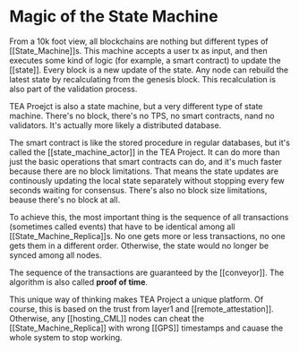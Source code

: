 # Magic of the State Machine
From a 10k foot view, all blockchains are nothing but different types of [[State_Machine]]s.  This machine accepts a user tx as input, and then executes some kind of logic (for example, a smart contract) to update the [[state]]. Every block is a new update of the state. Any node can rebuild the latest state by recalculating from the genesis block. This recalculation is also part of the validation process.

TEA Proejct is also a state machine, but a very different type of state machine. There's no block, there's no TPS, no smart contracts, nand no validators. It's actually more likely a distributed database. 

The smart contract is like the stored procedure in regular databases, but it's called the [[state_machine_actor]] in the TEA Project. It can do more than just the basic operations that smart contracts can do, and it's much faster because there are no block limitations. That means the state updates are continously updating the local state separately without stopping every few seconds waiting for consensus. There's also no block size limitations, beause there's no block at all.

To achieve this, the most important thing is the sequence of all transactions (sometimes called events) that have to be identical among all [[State_Machine_Replica]]s. No one gets more or less transactions, no one gets them in a different order. Otherwise, the state would no longer be synced among all nodes.

The sequence of the transactions are guaranteed by the [[conveyor]]. The algorithm is also called **proof of time**.

This unique way of thinking makes TEA Project a unique platform. Of course, this is based on the trust from layer1 and [[remote_attestation]]. Otherwise, any [[hosting_CML]] nodes can cheat the [[State_Machine_Replica]] with wrong [[GPS]] timestamps and cauase the whole system to stop working. 

